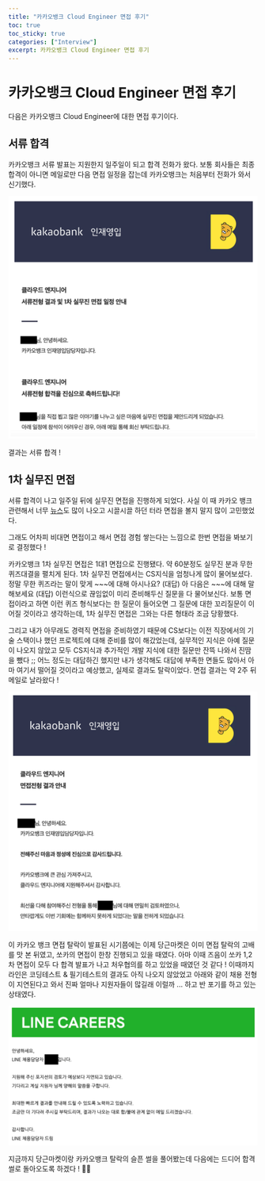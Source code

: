 ```yaml
---
title: "카카오뱅크 Cloud Engineer 면접 후기"
toc: true
toc_sticky: true
categories: ["Interview"]
excerpt: 카카오뱅크 Cloud Engineer 면접 후기
---
```


# 카카오뱅크 Cloud Engineer 면접 후기
다음은 카카오뱅크 Cloud Engineer에 대한 면접 후기이다.

## 서류 합격
카카오뱅크 서류 발표는 지원한지 일주일이 되고 합격 전화가 왔다. 보통 회사들은 최종 합격이 아니면 메일로만 다음 면접 일정을 잡는데 카카오뱅크는 처음부터 전화가 와서 신기했다.

![카카오뱅크 서류 합격 메일](/images/interview/kakaobank/kakaobank-doc.png)

결과는 서류 합격 !

## 1차 실무진 면접

서류 합격이 나고 일주일 뒤에 실무진 면접을 진행하게 되었다. 사실 이 때 카카오 뱅크 관련해서 너무 [뉴스](https://biz.sbs.co.kr/article/20000143408)도 많이 나오고 시끌시끌 하던 터라 면접을 볼지 말지 많이 고민했었다. 

그래도 어차피 비대면 면접이고 해서 면접 경험 쌓는다는 느낌으로 한번 면접을 봐보기로 결정했다 !

카카오뱅크 1차 실무진 면접은 1대1 면접으로 진행됐다. 약 60분정도 실무진 분과 무한 퀴즈대결을 펼치게 된다. 1차 실무진 면접에서는 CS지식을 엄청나게 많이 물어보셨다. 정말 무한 퀴즈라는 말이 맞게 ~~~에 대해 아시나요? (대답) 아 다음은 ~~~에 대해 말해보세요 (대답) 이런식으로 끊임없이 미리 준비해두신 질문을 다 물어보신다. 보통 면접이라고 하면 이런 퀴즈 형식보다는 한 질문이 들어오면 그 질문에 대한 꼬리질문이 이어질 것이라고 생각하는데, 1차 실무진 면접은 그와는 다른 형태라 조금 당황했다.

그리고 내가 아무래도 경력직 면접을 준비하였기 때문에 CS보다는 이전 직장에서의 기술 스택이나 했던 프로젝트에 대해 준비를 많이 해갔었는데, 실무적인 지식은 아예 질문이 나오지 않았고 모두 CS지식과 추가적인 개발 지식에 대한 질문만 잔뜩 나와서 진땀을 뺐다 ;; 어느 정도는 대답하긴 했지만 내가 생각해도 대답에 부족한 면들도 많아서 아마 여기서 떨어질 것이라고 예상했고, 실제로 결과도 탈락이었다. 면접 결과는 약 2주 뒤 메일로 날라왔다 !

![카카오뱅크 1차 면접 탈락 메일](/images/interview/kakaobank/kakaobank-1st-interview.png)

이 카카오 뱅크 면접 탈락이 발표된 시기쯤에는 이제 당근마켓은 이미 면접 탈락의 고배를 맛 본 뒤였고, 쏘카의 면접이 한창 진행되고 있을 때였다. 아마 이때 즈음이 쏘카 1,2차 면접이 모두 다 합격 발표가 나고 처우협의를 하고 있었을 때였던 것 같다 ! 이때까지 라인은 코딩테스트 & 필기테스트의 결과도 아직 나오지 않았었고 아래와 같이 채용 전형이 지연된다고 와서 진짜 얼마나 지원자들이 많길래 이럴까 ... 하고 반 포기를 하고 있는 상태였다.

![라인 채용 전형 지연 메일](/images/interview/kakaobank/line-delay.png)

지금까지 당근마켓이랑 카카오뱅크 탈락의 슬픈 썰을 풀어봤는데 다음에는 드디어 합격 썰로 돌아오도록 하겠다 ! 👋🏻
